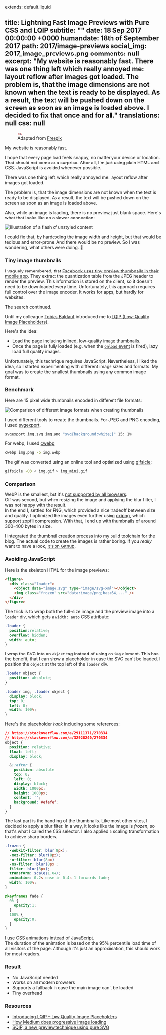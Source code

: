 extends: default.liquid

title:      Lightning Fast Image Previews with Pure CSS and LQIP
subtitle: ""
date:       18 Sep 2017 00:00:00 +0000
humandate:  18th of September 2017
path:       2017/image-previews
social_img: 2017_image_previews.png
comments: null
excerpt:    "My website is reasonably fast. There was one thing left which really annoyed me: layout reflow after images got loaded. The problem is, that the image dimensions are not known when the text is ready to be displayed. As a result, the text will be pushed down on the screen as soon as an image is loaded above. I decided to fix that once and for all."
translations: null
css: null
---

<figure>
      <div class="loader">
        <object data="/img/posts/2017/image-previews/factory.svg" type="image/svg+xml"></object>
        <img class="frozen" src="data:image/png;base64,iVBORw0KGgoAAAANSUhEUgAAAA8AAAAJCAMAAADaUYZlAAAA81BMVEX////84ub84eX84OT97vH++PnPsLns8PPl6+7t8fP//v396sO/nK7voq+jb4Devaafr7marbejjJraWnLyzsfv4832r7rjpJLBiXnHrqOltb2gsbulsLHVpqvcPVn808T/69bdusLRtKiipKa0ravz9/n9/v7O1tCqn6bEZnz22cj/7NXr0NXtyLjrwrLwy7vrvKjfuZtuk6eOqrl9na6shpvqeYr98fP72t/ik6Tloa3wvK/2zb/pqKGqd3eyfn94kKKxgJftYHb96+77+/vS1dvoxczoxc3u1cnlvLPbopvTn5rbopzj19bZ0tju3uD7+vrqrSoEAAAANklEQVR42mNhQAVAPiMCfAXxuYGMjwIIPheQwQ2Rfw2RhwMGNL75SSCfB8lAoLwLIyp/D4r9APY4BoRjYiX7AAAAAElFTkSuQmCC" />
    </div>
  <figcaption>
  Adapted from <a href="http://www.freepik.com/free-vector/industrial-machine-vector_753558.htm">Freepik</a>
  </figcaption>
</figure>

My website is reasonably fast.  

I hope that every page load feels snappy, no matter your device or location.
That should not come as a surprise. After all, I'm just using plain HTML and CSS.
JavaScript is avoided whenever possible.

There was one thing left, which really annoyed me: layout reflow after images got loaded.

The problem is, that the image dimensions are not known when the text is ready to be displayed.
As a result, the text will be pushed down on the screen as soon as an image is loaded above.

Also, while an image is loading, there is no preview, just blank space.
Here's what that looks like on a slower connection:

![Illustration of a flash of unstyled content](/img/posts/2017/image-previews/fout.png)

I could fix that, by hardcoding the image width and height, but that would be tedious and error-prone.
And there would be no preview.
So I was wondering, what others were doing. 🤔

### Tiny image thumbnails

I vaguely remembered, that [Facebook uses tiny preview thumbnails in their mobile app](https://code.facebook.com/posts/991252547593574/the-technology-behind-preview-photos/).
They extract the quantization table from the JPEG header to render the preview. This information 
is stored on the client, so it doesn't need to be downloaded every time.
Unfortunately, this approach requires full control over the image encoder.
It works for apps, but hardly for websites.

The search continued.

Until my colleague [Tobias Baldauf](http://tobias.is/) introduced me to [LQIP (Low-Quality Image Placeholders)](http://www.guypo.com/introducing-lqip-low-quality-image-placeholders/).

Here's the idea:

* Load the page including inlined, low-quality image thumbnails.
* Once the page is fully loaded (e.g. when the [`onload` event](https://www.w3schools.com/jsref/event_onload.asp) is fired), lazy load full quality images.

Unfortunately, this technique requires JavaScript.
Nevertheless, I liked the idea, so I started experimenting with different image sizes and formats. My goal was to create the smallest thumbnails using any common image format.

### Benchmark

Here are 15 pixel wide thumbnails encoded in different file formats:

![Comparison of different image formats when creating thumbnails](/img/posts/2017/image-previews/thumbnails.jpg)

I used different tools to create the thumbnails.
For JPEG and PNG encoding, I used [svgexport](https://github.com/shakiba/svgexport).

```bash
svgexport img.svg img.png "svg{background:white;}" 15: 1%
```

For webp, I used [cwebp](https://developers.google.com/speed/webp/docs/cwebp):

```bash
cwebp img.png -o img.webp
```

The gif was converted using an online tool and optimized using [gifsicle](https://github.com/kohler/gifsicle):

```bash
gifsicle -O3 < img.gif > img_mini.gif
```

### Comparison

WebP is the smallest, but it's [not supported by all browsers](http://caniuse.com/#feat=webp).  
Gif was second, but when resizing the image and applying the blur filter, I was not happy with the result.  
In the end I, settled for PNG, which provided a nice tradeoff between size and quality.
I optimized the images even further using [oxipng](https://github.com/shssoichiro/oxipng), which support zopfli compression.
With that, I end up with thumbnails of around 300-400 bytes in size.

I integrated the thumbnail creation process into my build toolchain for the blog.
The actual code to create the images is rather boring.
If you *really* want to have a look, [it's on Github](https://github.com/mre/lqip/).

### Avoiding JavaScript

Here is the skeleton HTML for the image previews:

```html
<figure>
  <div class="loader">
    <object data="image.svg" type="image/svg+xml"></object>
    <img class="frozen" src="data:image/png;base64,..." />
  </div>
</figure>
```

The trick is to wrap both the full-size image and the preview image into a `loader` div,
which gets a `width: auto` CSS attribute:

```css
.loader {
  position:relative;
  overflow: hidden;
  width: auto;
}
```

I wrap the SVG into an `object` tag instead of using an `img` element.
This has the benefit, that I can show a placeholder in case the SVG can't be loaded.
I position the `object` at the top left of the `loader` div.

```css
.loader object {
  position: absolute;
}

.loader img, .loader object {
  display: block;
  top: 0;
  left: 0;
  width: 100%;
}
```

Here's the placeholder *hack* including some references:

```css
// https://stackoverflow.com/a/29111371/270334
// https://stackoverflow.com/a/32928240/270334
object {
  position: relative;
  float: left;
  display: block;
  
  &::after {
    position: absolute;
    top: 0;
    left: 0;
    display: block;
    width: 1000px;
    height: 1000px;
    content: '';
    background: #efefef;
  }
}
```

The last part is the handling of the thumbnails.
Like most other sites, I decided to apply a blur filter.
In a way, it looks like the image is *frozen*, so that's what I called the CSS selector.
I also applied a scaling transformation to achieve sharp borders.

```css
.frozen {
  -webkit-filter: blur(8px);
  -moz-filter: blur(8px);
  -o-filter: blur(8px);
  -ms-filter: blur(8px);
  filter: blur(8px);
  transform: scale(1.04);
  animation: 0.2s ease-in 0.4s 1 forwards fade;
  width: 100%;
}

@keyframes fade {
  0% {
    opacity:1;
  }
  100% {
    opacity:0;
  }
}
```

I use CSS animations instead of JavaScript.  
The duration of the animation is based on the 95% percentile load time of all visitors of the page. Although it's just an approximation, this should work for most readers.

### Result

* No JavaScript needed
* Works on all modern browsers
* Supports a fallback in case the main image can't be loaded
* Tiny overhead

### Resources

* [Introducing LQIP – Low Quality Image Placeholders](http://www.guypo.com/introducing-lqip-low-quality-image-placeholders/)
* [How Medium does progressive image loading](https://jmperezperez.com/medium-image-progressive-loading-placeholder/)
* [SQIP, a new preview technique using pure SVG](https://github.com/technopagan/sqip)
